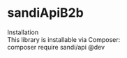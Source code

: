 # sandiApiB2b
Installation </br>
This library is installable via Composer: </br>
composer require sandi/api @dev </br>
